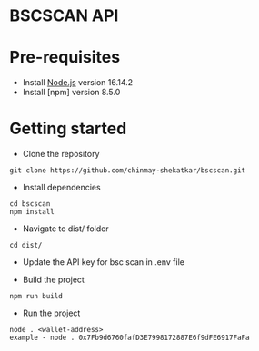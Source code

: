 # BSCSCAN API

# Pre-requisites
- Install [Node.js](https://nodejs.org/en/) version 16.14.2
- Install [npm] version 8.5.0

# Getting started
- Clone the repository
```
git clone https://github.com/chinmay-shekatkar/bscscan.git
```
- Install dependencies
```
cd bscscan
npm install
```
- Navigate to dist/ folder
```
cd dist/
```
- Update the API key for bsc scan in .env file

- Build the project
```
npm run build
```
- Run the project
```
node . <wallet-address> 
example - node . 0x7Fb9d6760fafD3E7998172887E6f9dFE6917FaFa
```

